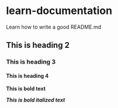 # learn-documentation
Learn how to write a good README.md

## This is heading 2
### This is heading 3
#### This is heading 4
**This is bold text**


***This is bold italized text***
